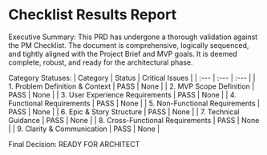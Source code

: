 # Checklist Results Report

Executive Summary:
This PRD has undergone a thorough validation against the PM Checklist. The document is comprehensive, logically sequenced, and tightly aligned with the Project Brief and MVP goals. It is deemed complete, robust, and ready for the architectural phase.

Category Statuses:
| Category | Status | Critical Issues |
| :--- | :--- | :--- |
| 1. Problem Definition & Context | PASS | None |
| 2. MVP Scope Definition | PASS | None |
| 3. User Experience Requirements | PASS | None |
| 4. Functional Requirements | PASS | None |
| 5. Non-Functional Requirements | PASS | None |
| 6. Epic & Story Structure | PASS | None |
| 7. Technical Guidance | PASS | None |
| 8. Cross-Functional Requirements | PASS | None |
| 9. Clarity & Communication | PASS | None |

Final Decision: READY FOR ARCHITECT